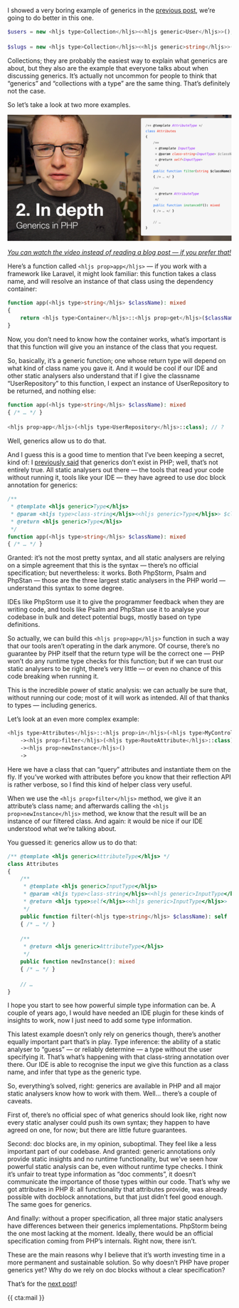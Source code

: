 I showed a very boring example of generics in the [previous post](/blog/generics-in-php-1), we’re going to do better in this one.

```php
$users = new <hljs type>Collection</hljs><<hljs generic>User</hljs>>();

$slugs = new <hljs type>Collection</hljs><<hljs generic>string</hljs>>();
```

Collections; they are probably the easiest way to explain what generics are about, but they also are the example that everyone talks about when discussing generics. It’s actually not uncommon for people to think that “generics” and “collections with a type” are the same thing. That’s definitely not the case.

So let’s take a look at two more examples.

<div class="sidenote">
<div class="center">
    <a href="https://www.youtube.com/watch?v=5CwOuHCp29I&list=PL0bgkxUS9EaKyOugEDffRzsvupBE2YEoD&index=2&ab_channel=BrentRoose" target="_blank" rel="noopener noreferrer">
        <img class="small" src="/resources/img/static/generics-thumb-2.png">
        <p><em class="center small">You can watch the video instead of reading a blog post — if you prefer that!</em></p>
    </a>
</div>
</div>

Here’s a function called `<hljs prop>app</hljs>` — if you work with a framework like Laravel, it might look familiar: this function takes a class name, and will resolve an instance of that class using the dependency container:

```php
function app(<hljs type>string</hljs> $className): mixed
{
    return <hljs type>Container</hljs>::<hljs prop>get</hljs>($className);
}
```

Now, you don’t need to know how the container works, what’s important is that this function will give you an instance of the class that you request.

So, basically, it’s a generic function; one whose return type will depend on what kind of class name you gave it. And it would be cool if our IDE and other static analysers also understand that if I give the classname “UserRepository” to this function, I expect an instance of UserRepository to be returned, and nothing else:

```php
function app(<hljs type>string</hljs> $className): mixed
{ /* … */ }

<hljs prop>app</hljs>(<hljs type>UserRepository</hljs>::class); // ?
```

Well, generics allow us to do that.

And I guess this is a good time to mention that I’ve been keeping a secret, kind of: I [previously said](/blog/generics-in-php-1) that generics don’t exist in PHP; well, that’s not entirely true. All static analysers out there — the tools that read your code without running it, tools like your IDE — they have agreed to use doc block annotation for generics:

```php
/**
 * @template <hljs generic>Type</hljs>
 * @param <hljs type>class-string</hljs><<hljs generic>Type</hljs>> $className
 * @return <hljs generic>Type</hljs>
 */
function app(<hljs type>string</hljs> $className): mixed
{ /* … */ }
```

Granted: it’s not the most pretty syntax, and all static analysers are relying on a simple agreement that this is the syntax — there’s no official specification; but nevertheless: it works. Both PhpStorm, Psalm and PhpStan — those are the three largest static analysers in the PHP world — understand this syntax to some degree.

IDEs like PhpStorm use it to give the programmer feedback when they are writing code, and tools like Psalm and PhpStan use it to analyse your codebase in bulk and detect potential bugs, mostly based on type definitions.

So actually, we can build this `<hljs prop>app</hljs>` function in such a way that our tools aren’t operating in the dark anymore. Of course, there’s no guarantee by PHP itself that the return type will be the correct one — PHP won’t do any runtime type checks for this function; but if we can trust our static analysers to be right, there’s very little — or even no chance of this code breaking when running it.

This is the incredible power of static analysis: we can actually be sure that, without running our code; most of it will work as intended. All of that thanks to types — including generics.

Let’s look at an even more complex example:

```php
<hljs type>Attributes</hljs>::<hljs prop>in</hljs>(<hljs type>MyController</hljs>::class)
    -><hljs prop>filter</hljs>(<hljs type>RouteAttribute</hljs>::class)
    -><hljs prop>newInstance</hljs>()
    ->
```

Here we have a class that can “query” attributes and instantiate them on the fly. If you’ve worked with attributes before you know that their reflection API is rather verbose, so I find this kind of helper class very useful.

When we use the `<hljs prop>filter</hljs>` method, we give it an attribute’s class name; and afterwards calling the `<hljs prop>newInstance</hljs>` method, we know that the result will be an instance of our filtered class. And again: it would be nice if our IDE understood what we’re talking about.

You guessed it: generics allow us to do that:

```php
/** @template <hljs generic>AttributeType</hljs> */
class Attributes
{
    /**
     * @template <hljs generic>InputType</hljs>
     * @param <hljs type>class-string</hljs><<hljs generic>InputType</hljs>> $className
     * @return <hljs type>self</hljs><<hljs generic>InputType</hljs>>
     */
    public function filter(<hljs type>string</hljs> $className): self
    { /* … */ }
 
    /**
     * @return <hljs generic>AttributeType</hljs> 
     */   
    public function newInstance(): mixed
    { /* … */ }
    
    // …
}
```

I hope you start to see how powerful simple type information can be. A couple of years ago, I would have needed an IDE plugin for these kinds of insights to work, now I just need to add some type information.

This latest example doesn’t only rely on generics though, there’s another equally important part that’s in play. Type inference: the ability of a static analyser to “guess” — or reliably determine — a type without the user specifying it. That’s what’s happening with that class-string annotation over there. Our IDE is able to recognise the input we give this function as a class name, and infer that type as the generic type.

So, everything’s solved, right: generics are available in PHP and all major static analysers know how to work with them. Well… there’s a couple of caveats.

First of, there’s no official spec of what generics should look like, right now every static analyser could push its own syntax; they happen to have agreed on one, for now; but there are little future guarantees.

Second: doc blocks are, in my opinion, suboptimal. They feel like a less important part of our codebase. And granted: generic annotations only provide static insights and no runtime functionality, but we’ve seen how powerful static analysis can be, even without runtime type checks. I think it’s unfair to treat type information as “doc comments”, it doesn’t communicate the importance of those types within our code. That’s why we got attributes in PHP 8: all functionality that attributes provide, was already possible with docblock annotations, but that just didn’t feel good enough. The same goes for generics.

And finally: without a proper specification, all three major static analysers have differences between their generics implementations. PhpStorm being the one most lacking at the moment. Ideally, there would be an official specification coming from PHP’s internals. Right now, there isn’t.

These are the main reasons why I believe that it’s worth investing time in a more permanent and sustainable solution. So why doesn’t PHP have proper generics yet? Why do we rely on doc blocks without a clear specification?

That’s for the [next post](/blog/generics-in-php-3)!

{{ cta:mail }}
